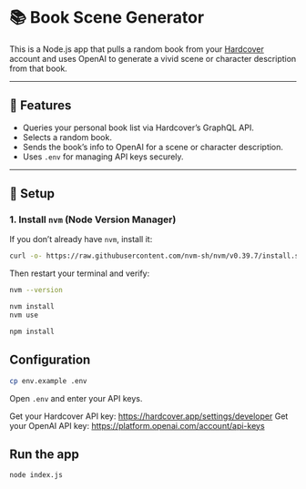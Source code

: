 # 📚 Book Scene Generator

This is a Node.js app that pulls a random book from your [Hardcover](https://hardcover.app) account and uses OpenAI to generate a vivid scene or character description from that book.

---

## 🚀 Features

- Queries your personal book list via Hardcover’s GraphQL API.
- Selects a random book.
- Sends the book’s info to OpenAI for a scene or character description.
- Uses `.env` for managing API keys securely.

---

## 🔧 Setup

### 1. Install `nvm` (Node Version Manager)

If you don’t already have `nvm`, install it:

```bash
curl -o- https://raw.githubusercontent.com/nvm-sh/nvm/v0.39.7/install.sh | bash
```
Then restart your terminal and verify:
```bash
nvm --version
```

```bash
nvm install
nvm use
```

```bash
npm install
```

## Configuration

```bash
cp env.example .env
```

Open `.env` and enter your API keys.

Get your Hardcover API key: https://hardcover.app/settings/developer
Get your OpenAI API key: https://platform.openai.com/account/api-keys

## Run the app

```bash
node index.js
```